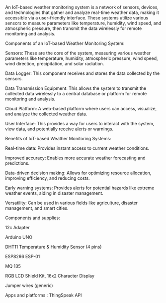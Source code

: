 An IoT-based weather monitoring system is a network of sensors, devices, and technologies that gather and analyze real-time weather data, making it accessible via a user-friendly interface. These systems utilize various sensors to measure parameters like temperature, humidity, wind speed, and atmospheric pressure, then transmit the data wirelessly for remote monitoring and analysis. 

Components of an IoT-based Weather Monitoring System: 

Sensors:
These are the core of the system, measuring various weather parameters like temperature, humidity, atmospheric pressure, wind speed, wind direction, precipitation, and solar radiation. 

Data Logger:
This component receives and stores the data collected by the sensors. 

Data Transmission Equipment:
This allows the system to transmit the collected data wirelessly to a central database or platform for remote monitoring and analysis. 

Cloud Platform:
A web-based platform where users can access, visualize, and analyze the collected weather data. 

User Interface:
This provides a way for users to interact with the system, view data, and potentially receive alerts or warnings. 

Benefits of IoT-based Weather Monitoring Systems: 

Real-time data: Provides instant access to current weather conditions. 

Improved accuracy: Enables more accurate weather forecasting and predictions. 

Data-driven decision making: Allows for optimizing resource allocation, improving efficiency, and reducing costs. 

Early warning systems: Provides alerts for potential hazards like extreme weather events, aiding in disaster management. 

Versatility: Can be used in various fields like agriculture, disaster management, and smart cities. 

Components and supplies:

12c Adapter

Arduino UNO

DHT11 Temperature & Humidity Sensor (4 pins)

ESP8266 ESP-01

MQ 135

RGB LCD Shield Kit, 16x2 Character Display

Jumper wires (generic)

Apps and platforms : ThingSpeak API



